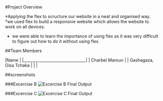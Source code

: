 #Project Overview

 *Applying the flex to scructure our website in a neat and organised way. 
 *we used flex to build a responsive website which allows the website to work on all devices. 
 * we were able to learn the importance of using flex as it was very difficult to figure out how to do it without using flex.

##Team Members

|Name                            |
|________________________________|
| Charbel Maroun                 |
|  Gashagaza, Gisa Tchaka        |
|                                |

##screenshots


###Excercise B
![Excercise B Final Output](/ExcerciseB.gif)

###Excercise C
![Excercise C Final Output](/ExcerciseC.gif)
